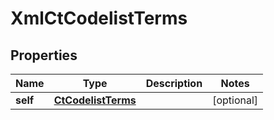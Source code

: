 

# XmlCtCodelistTerms


## Properties

Name | Type | Description | Notes
------------ | ------------- | ------------- | -------------
**self** | [**CtCodelistTerms**](CtCodelistTerms.md) |  |  [optional]



